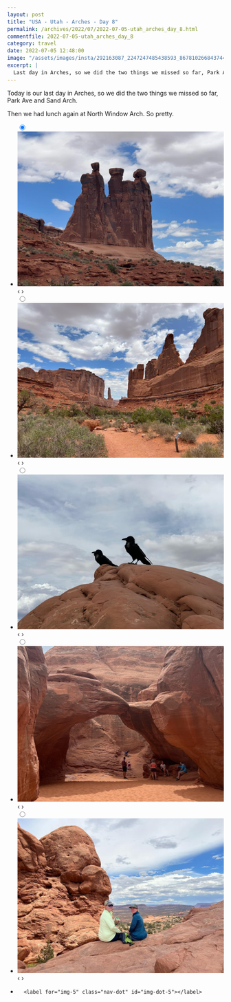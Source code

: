 ```yaml
---
layout: post
title: "USA - Utah - Arches - Day 8"
permalink: /archives/2022/07/2022-07-05-utah_arches_day_8.html
commentfile: 2022-07-05-utah_arches_day_8
category: travel
date: 2022-07-05 12:48:00
image: "/assets/images/insta/292163087_2247247485438593_8678102668437442853_n_17918117678392469.jpg"
excerpt: |
  Last day in Arches, so we did the two things we missed so far, Park Ave and Sand Arch.
---
```


Today is our last day in Arches, so we did the two things we missed so far, Park Ave and Sand Arch.

Then we had lunch again at North Window Arch. So pretty.

<ul class="slides">
    <input type="radio" name="radio-btn" id="img-1" checked="checked" />
    <li class="slide-container">
        <div class="slide">
          <a href="/assets/images/insta/291978653_1093014904958374_1035677368982248371_n_17954486737822286.jpg"><img src="/assets/images/insta/291978653_1093014904958374_1035677368982248371_n_17954486737822286.jpg" /></a>
        </div>
    <div class="nav">
      <label for="img-5" class="prev">&#x2039;</label>
      <label for="img-2" class="next">&#x203a;</label>
    </div>
    </li>
        <input type="radio" name="radio-btn" id="img-2"  />
    <li class="slide-container">
        <div class="slide">
          <a href="/assets/images/insta/291804190_579225033650280_1965526294881294554_n_17950974325969425.jpg"><img src="/assets/images/insta/291804190_579225033650280_1965526294881294554_n_17950974325969425.jpg" /></a>
        </div>
    <div class="nav">
      <label for="img-1" class="prev">&#x2039;</label>
      <label for="img-3" class="next">&#x203a;</label>
    </div>
    </li>
        <input type="radio" name="radio-btn" id="img-3"  />
    <li class="slide-container">
        <div class="slide">
          <a href="/assets/images/insta/291991956_567769244942108_5935241923341562063_n_17937249545207931.jpg"><img src="/assets/images/insta/291991956_567769244942108_5935241923341562063_n_17937249545207931.jpg" /></a>
        </div>
    <div class="nav">
      <label for="img-2" class="prev">&#x2039;</label>
      <label for="img-4" class="next">&#x203a;</label>
    </div>
    </li>
        <input type="radio" name="radio-btn" id="img-4"  />
    <li class="slide-container">
        <div class="slide">
          <a href="/assets/images/insta/291886804_5555035341207603_6940340002248224964_n_18047300095341224.jpg"><img src="/assets/images/insta/291886804_5555035341207603_6940340002248224964_n_18047300095341224.jpg" /></a>
        </div>
    <div class="nav">
      <label for="img-3" class="prev">&#x2039;</label>
      <label for="img-5" class="next">&#x203a;</label>
    </div>
    </li>
    <input type="radio" name="radio-btn" id="img-5" />
    <li class="slide-container">
        <div class="slide">
          <a href="/assets/images/insta/292163087_2247247485438593_8678102668437442853_n_17918117678392469.jpg"><img src="/assets/images/insta/292163087_2247247485438593_8678102668437442853_n_17918117678392469.jpg" /></a>
        </div>
    <div class="nav">
      <label for="img-4" class="prev">&#x2039;</label>
      <label for="img-1" class="next">&#x203a;</label>
    </div>
    </li>
			
<li class="nav-dots">
      <label for="img-1" class="nav-dot" id="img-dot-1"></label>
      <label for="img-2" class="nav-dot" id="img-dot-2"></label>
      <label for="img-3" class="nav-dot" id="img-dot-3"></label>
      <label for="img-4" class="nav-dot" id="img-dot-4"></label>

      <label for="img-5" class="nav-dot" id="img-dot-5"></label>

</li>
</ul>
